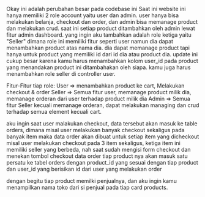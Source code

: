 Okay ini adalah perubahan besar pada codebase ini
Saat ini website ini hanya memiliki 2 role account
yaitu user dan admin. user hanya bisa melakukan belanja, checkout dan order, dan admin bisa memanage product dan melakukan crud.
saat ini setiap product ditambahkan oleh admin lewat fitur admin dashboard. yang ingin aku tambahkan adalah role ketiga yaitu "Seller"
dimana role ini memiliki fitur seperti user namun dia dapat menambahkan product atas nama dia. dia dapat memanage product tapi hanya untuk product yang memiliki id dari id dia atau product dia. update ini cukup besar karena kamu harus menambahkan kolom user_id pada product yang menandakan product ini ditambahakan oleh siapa.
kamu juga harus menambahkan role seller di controller user.

Fitur-Fitur tiap role:
User => menambahkan product ke cart, Melakukan checkout & order
Seller => Semua fitur user, memanage product milik dia, memanage orderan dari user terhadap product milik dia
Admin => Semua fitur Seller kecuali memanage orderan, dapat melakukan managing dan crud terhadap semua element kecuali cart.

aku ingin saat user malakukan checkout, data tersebut akan masuk ke table orders, dimana misal user melakukan banyak checkout sekaligus pada banyak item
maka data order akan dibuat untuk setiap item yang dicheckout
misal user melakukan checkout pada 3 item sekaligus, ketiga item ini memiliki seller yang berbeda, nah saat sudah mengisi form checkout dan menekan tombol checkout
data order tiap product nya akan masuk satu persatu ke tabel orders dengan product_id yang sesuai dengan tiap product dan user_id yang berisikan id dari user yang melakukan order

dengan begitu tiap product memilki penjualnya, dan aku ingin kamu menampilkan nama toko dari si penjual pada tiap card products.
